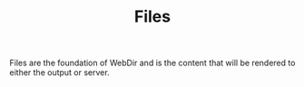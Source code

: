 ---
layout: folder
title: Files
body: |
    Files are the foundation of WebDir and is the content that will be rendered to either the output or server.
---